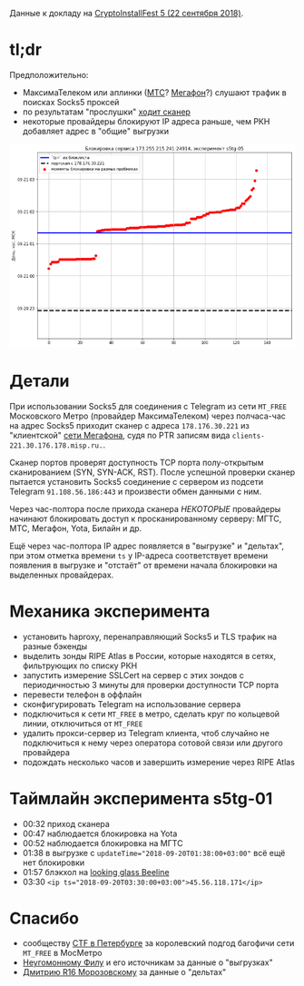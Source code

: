 Данные к докладу на [CryptoInstallFest 5 (22 сентября 2018)](https://cryptofest.ru/).

tl;dr
=====

Предположительно:

- МаксимаТелеком или аплинки ([МТС](traceroute/2018-09-20-16-11-03.png)? [Мегафон](traceroute/2018-09-20-16-10-42.png)?) слушают трафик в поисках Socks5 проксей
- по результатам "прослушки" [ходит сканер](scanner-pcap/)
- некоторые провайдеры блокируют IP адреса раньше, чем РКН добавляет адрес в "общие" выгрузки

![славный график](the_fastest_draw.png)

Детали
======

При использовании Socks5 для соединения с Telegram из сети `MT_FREE`
Московского Метро (провайдер МаксимаТелеком) через полчаса-час на адрес Socks5
приходит сканер с адреса `178.176.30.221` из "клиентской" [сети Мегафона](https://stat.ripe.net/178.176.30.221),
судя по PTR записям вида `clients-221.30.176.178.misp.ru.`.

Сканер портов проверят доступность TCP порта полу-открытым сканированием (SYN, SYN-ACK, RST).
После успешной проверки сканер пытается установить Socks5 соединение с сервером
из подсети Telegram `91.108.56.186:443` и произвести обмен данными с ним.

Через час-полтора после прихода сканера _НЕКОТОРЫЕ_ провайдеры начинают блокировать
доступ к просканированному серверу: МГТС, МТС, Мегафон, Yota, Билайн и др.

Ещё через час-полтора IP адрес появляется в "выгрузке" и "дельтах", при этом
отметка времени `ts` у IP-адреса соответствует времени появления в выгрузке и
"отстаёт" от времени начала блокировки на выделенных провайдерах.

Механика эксперимента
=====================

- установить haproxy, перенаправляющий Socks5 и TLS трафик на разные бэкенды
- выделить зонды RIPE Atlas в России, которые находятся в сетях, фильтрующих по списку РКН
- запустить измерение SSLCert на сервер с этих зондов с периодичностью 3 минуты для проверки доступности TCP порта
- перевести телефон в оффлайн
- сконфигурировать Telegram на использование сервера
- подключиться к сети `MT_FREE` в метро, сделать круг по кольцевой линии, отключиться от `MT_FREE`
- удалить прокси-сервер из Telegram клиента, чтоб случайно не подключиться к нему через оператора сотовой связи или другого провайдера
- подождать несколько часов и завершить измерение через RIPE Atlas

Таймлайн эксперимента s5tg-01
=============================

- 00:32 приход сканера
- 00:47 наблюдается блокировка на Yota
- 00:52 наблюдается блокировка на МГТС
- 01:38 в выгрузке с `updateTime="2018-09-20T01:38:00+03:00"` всё ещё нет блокировки
- 01:57 блэкхол на [looking glass Beeline](lg/beeline-2018-09-20-02-00-02.png)
- 03:30 `<ip ts="2018-09-20T03:30:00+03:00">45.56.118.171</ip>`

Спасибо
=======

- сообществу [CTF в Петербурге](https://t.me/spbctf) за королевский подгод багофичи сети `MT_FREE` в МосМетро
- [Неугомонному Филу](http://usher2.club/) и его источникам за данные о "выгрузках"
- [Дмитрию R16 Морозовскому](https://t.me/Dmarck) за данные о "дельтах"
